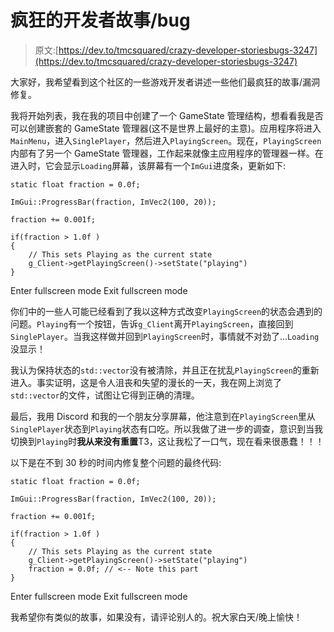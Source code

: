 # 疯狂的开发者故事/bug

> 原文:[https://dev.to/tmcsquared/crazy-developer-storiesbugs-3247](https://dev.to/tmcsquared/crazy-developer-storiesbugs-3247)

大家好，我希望看到这个社区的一些游戏开发者讲述一些他们最疯狂的故事/漏洞修复。

我将开始列表，我在我的项目中创建了一个 GameState 管理结构，想看看我是否可以创建嵌套的 GameState 管理器(这不是世界上最好的主意)。应用程序将进入`MainMenu`，进入`SinglePlayer`，然后进入`PlayingScreen`。现在，`PlayingScreen`内部有了另一个 GameState 管理器，工作起来就像主应用程序的管理器一样。在进入时，它会显示`Loading`屏幕，该屏幕有一个`ImGui`进度条，更新如下:

```
static float fraction = 0.0f;

ImGui::ProgressBar(fraction, ImVec2(100, 20));

fraction += 0.001f;

if(fraction > 1.0f )
{
    // This sets Playing as the current state
    g_Client->getPlayingScreen()->setState("playing")
} 
```

Enter fullscreen mode Exit fullscreen mode

你们中的一些人可能已经看到了我以这种方式改变`PlayingScreen`的状态会遇到的问题。`Playing`有一个按钮，告诉`g_Client`离开`PlayingScreen`，直接回到`SinglePlayer`。当我这样做并回到`PlayingScreen`时，事情就不对劲了...`Loading`没显示！

我认为保持状态的`std::vector`没有被清除，并且正在扰乱`PlayingScreen`的重新进入。事实证明，这是令人沮丧和失望的漫长的一天，我在网上浏览了`std::vector`的文件，试图让它得到正确的清理。

最后，我用 Discord 和我的一个朋友分享屏幕，他注意到在`PlayingScreen`里从`SinglePlayer`状态到`Playing`状态有口吃。所以我做了进一步的调查，意识到当我切换到`Playing`时**我从来没有重置**T3，这让我松了一口气，现在看来很愚蠢！！！

以下是在不到 30 秒的时间内修复整个问题的最终代码:

```
static float fraction = 0.0f;

ImGui::ProgressBar(fraction, ImVec2(100, 20));

fraction += 0.001f;

if(fraction > 1.0f )
{
    // This sets Playing as the current state
    g_Client->getPlayingScreen()->setState("playing")
    fraction = 0.0f; // <-- Note this part
} 
```

Enter fullscreen mode Exit fullscreen mode

我希望你有类似的故事，如果没有，请评论别人的。祝大家白天/晚上愉快！